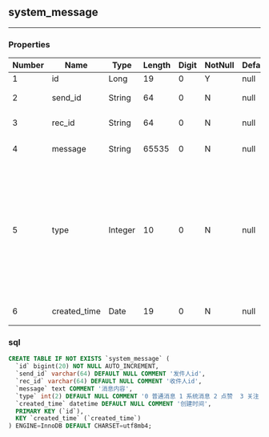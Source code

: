 ## system_message
---
### Properties
Number|Name|Type|Length|Digit|NotNull|Default|Remark
  ---|---|---|---|---|---|---|---
1|	id|	Long|	19|	0|	Y|	null|	   
2|	send_id|	String|	64|	0|	N|	null|	发件人id   
3|	rec_id|	String|	64|	0|	N|	null|	收件人id   
4|	message|	String|	65535|	0|	N|	null|	消息内容   
5|	type|	Integer|	10|	0|	N|	null|	0 普通消息 1 系统消息 2 点赞  3 关注 4 评论消息 5 作品 6 部落 7 签约 8 活动    
6|	created_time|	Date|	19|	0|	N|	null|	创建时间   


### sql
```sql
CREATE TABLE IF NOT EXISTS `system_message` (
  `id` bigint(20) NOT NULL AUTO_INCREMENT,
  `send_id` varchar(64) DEFAULT NULL COMMENT '发件人id',
  `rec_id` varchar(64) DEFAULT NULL COMMENT '收件人id',
  `message` text COMMENT '消息内容',
  `type` int(2) DEFAULT NULL COMMENT '0 普通消息 1 系统消息 2 点赞  3 关注 4 评论消息 5 作品 6 部落 7 签约 8 活动 ',
  `created_time` datetime DEFAULT NULL COMMENT '创建时间',
  PRIMARY KEY (`id`),
  KEY `created_time` (`created_time`)
) ENGINE=InnoDB DEFAULT CHARSET=utf8mb4;
```